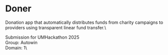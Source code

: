# Doner
Donation app that automatically distributes funds from charity campaigns to providers using transparent linear fund transfer.\

Submission for UMHackathon 2025\
Group: Autowin\
Domain: 1\
